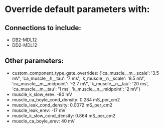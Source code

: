 # Override default parameters with:
## Connections to include:
- DB2-MDL12
- DD2-MDL12

## Other parameters:
- custom_component_type_gate_overrides: {'ca_muscle__m__scale': '3.5 mV', 'ca_muscle__h__tau': '7 ms', 'k_muscle__n__scale': '8.5 mV', 'ca_muscle__m__midpoint': '-2.7 mV', 'k_muscle__n__tau': '20 ms', 'ca_muscle__m__tau': '1 ms', 'k_muscle__n__midpoint': '2 mV'}
- muscle_k_slow_erev: -80 mV
- muscle_ca_boyle_cond_density: 0.284 mS_per_cm2
- muscle_leak_cond_density: 0.0072 mS_per_cm2
- muscle_leak_erev: -17 mV
- muscle_k_slow_cond_density: 0.864 mS_per_cm2
- muscle_ca_boyle_erev: 40 mV


